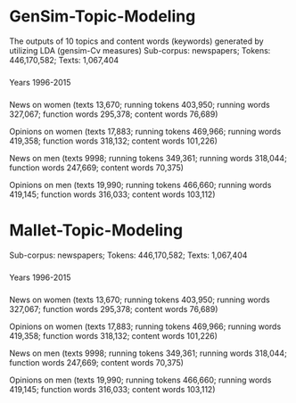 # GenSim-Topic-Modeling

The outputs of 10 topics and content words (keywords) generated by utilizing LDA (gensim-Cv measures) 
Sub-corpus: newspapers; Tokens: 446,170,582; Texts: 1,067,404
###
Years 1996-2015
###
News on women (texts 13,670; running tokens 403,950; running words 327,067; function words 295,378; content words 76,689)

Opinions on women (texts 17,883; running tokens 469,966; running words 419,358; function words 318,132; content words 101,226) 

News on men (texts 9998; running tokens 349,361; running words 318,044; function words 247,669; content words 70,375) 

Opinions on men (texts 19,990; running tokens 466,660; running words 419,145; function words 316,033; content words 103,112)

# Mallet-Topic-Modeling

Sub-corpus: newspapers; Tokens: 446,170,582; Texts: 1,067,404
###
Years 1996-2015
###
News on women (texts 13,670; running tokens 403,950; running words 327,067; function words 295,378; content words 76,689)

Opinions on women (texts 17,883; running tokens 469,966; running words 419,358; function words 318,132; content words 101,226) 

News on men (texts 9998; running tokens 349,361; running words 318,044; function words 247,669; content words 70,375) 

Opinions on men (texts 19,990; running tokens 466,660; running words 419,145; function words 316,033; content words 103,112)
